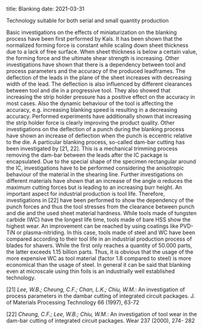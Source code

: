 title: Blanking
date: 2021-03-31

Technology suitable for both serial and small quantity production

Basic investigations on the effects of miniaturization on the blanking process have been first performed by Kals. It has been shown that the normalized forming force is constant while scaling down sheet thickness due to a lack of free surface. When sheet thickness is below a certain value, the forming force and the ultimate shear strength is increasing. Other investigations have shown that there is a dependency between tool and process parameters and the accuracy of the produced leadframes. The deflection of the leads in the plane of the sheet increases with decreasing width of the lead. The deflection is also influenced by different clearances between tool and die in a progressive tool. They also showed that increasing the strip holder pressure has a positive effect on the accuracy in most cases. Also the dynamic behaviour of the tool is affecting the accuracy, e.g. increasing blanking speed is resulting in a decreasing accuracy. Performed experiments have additionally shown that increasing the strip holder force is clearly improving the product quality. Other investigations on the deflection of a punch during the blanking process have shown an increase of deflection when the punch is eccentric relative to the die. A particular blanking process, so-called dam-bar cutting has been investigated by [21, 22]. This is a mechanical trimming process removing the dam-bar between the leads after the IC package is encapsulated. Due to the special shape of the specimen rectangular around the IC, investigations have to be performed considering the anisotropic behaviour of the material in the shearing line. Further investigations on different materials have shown that an increase of the angle α reduces the maximum cutting forces but is leading to an increasing burr height. An important aspect for industrial production is tool life. Therefore, investigations in [22] have been performed to show the dependency of the punch forces and thus the tool stresses from the clearance between punch and die and the used sheet material hardness. While tools made of tungsten carbide (WC) have the longest life time, tools made of bare HSS show the highest wear. An improvement can be reached by using coatings like PVD-TiN or plasma-nitriding. In this case, tools made of steel and WC have been compared according to their tool life in an industrial production process of blades for shavers. While the first only reaches a quantity of 50.000 parts, the latter exceeds 1.15 billion parts. Thus, it is obvious that the usage of the more expensive WC as tool material (factor 1.8 compared to steel) is more economical than the usage of steel. In general it can be said that blanking even at microscale using thin foils is an industrially well established technology.  
  

[21] *Lee, W.B.; Cheung, C.F.; Chan, L.K.; Chiu, W.M.*: An investigation of process parameters in the dambar cutting of integrated circuit packages. J. of Materials Processing Technology 66 (1997), 63-72  

[22] *Cheung, C.F.; Lee, W.B.; Chiu, W.M.*: An investigation of tool wear in the dam-bar cutting of integrated circuit packages. Wear 237 (2000), 274- 282  
 